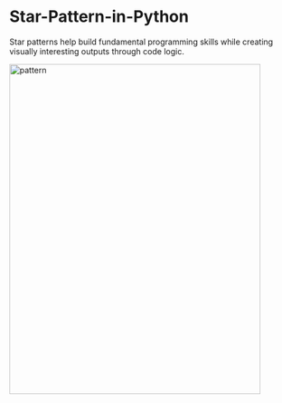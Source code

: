 # Star-Pattern-in-Python
Star patterns help build fundamental programming skills while creating visually interesting outputs through code logic.

<img width="444" height="583" alt="pattern" src="https://github.com/user-attachments/assets/f07134ae-8b1d-4f4f-acf6-296eb542e7ea" />

